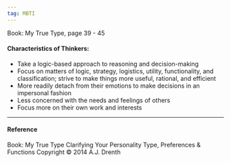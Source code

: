 ```yaml
---
tag: MBTI
---
```


Book: My True Type, page 39 - 45

#### Characteristics of Thinkers:

- Take a logic-based approach to reasoning and decision-making
- Focus on matters of logic, strategy, logistics, utility, functionality, and classification; strive to make things more useful, rational, and efficient
- More readily detach from their emotions to make decisions in an impersonal fashion
- Less concerned with the needs and feelings of others
- Focus more on their own work and interests

---

#### Reference

Book: My True Type
Clarifying Your Personality Type, Preferences & Functions
Copyright © 2014
A.J. Drenth
